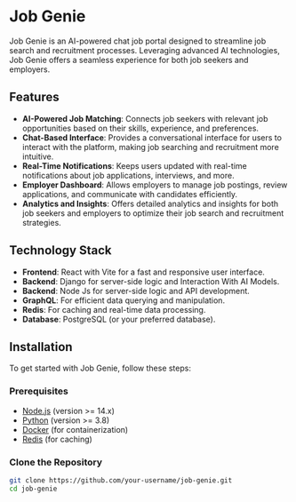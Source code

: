 # Job Genie

Job Genie is an AI-powered chat job portal designed to streamline job search and recruitment processes. Leveraging advanced AI technologies, Job Genie offers a seamless experience for both job seekers and employers.

## Features

- **AI-Powered Job Matching**: Connects job seekers with relevant job opportunities based on their skills, experience, and preferences.
- **Chat-Based Interface**: Provides a conversational interface for users to interact with the platform, making job searching and recruitment more intuitive.
- **Real-Time Notifications**: Keeps users updated with real-time notifications about job applications, interviews, and more.
- **Employer Dashboard**: Allows employers to manage job postings, review applications, and communicate with candidates efficiently.
- **Analytics and Insights**: Offers detailed analytics and insights for both job seekers and employers to optimize their job search and recruitment strategies.

## Technology Stack

- **Frontend**: React with Vite for a fast and responsive user interface.
- **Backend**: Django for server-side logic and Interaction With AI Models.
- **Backend**: Node Js for server-side logic and API development.
- **GraphQL**: For efficient data querying and manipulation.
- **Redis**: For caching and real-time data processing.
- **Database**: PostgreSQL (or your preferred database).

## Installation

To get started with Job Genie, follow these steps:

### Prerequisites

- [Node.js](https://nodejs.org/) (version >= 14.x)
- [Python](https://www.python.org/) (version >= 3.8)
- [Docker](https://www.docker.com/) (for containerization)
- [Redis](https://redis.io/) (for caching)

### Clone the Repository

```bash
git clone https://github.com/your-username/job-genie.git
cd job-genie
